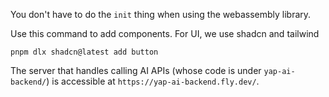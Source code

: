 You don't have to do the `init` thing when using the webassembly library.


Use this command to add components. For UI, we use shadcn and tailwind
```
pnpm dlx shadcn@latest add button
```


The server that handles calling AI APIs (whose code is under `yap-ai-backend/`) is accessible at `https://yap-ai-backend.fly.dev/`. 
